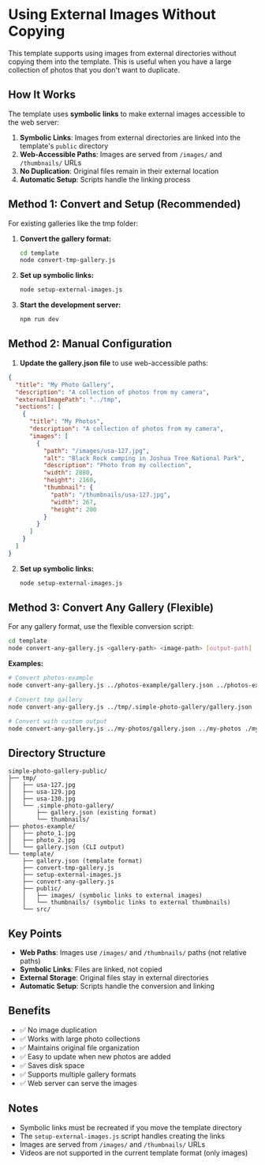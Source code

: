 # Using External Images Without Copying

This template supports using images from external directories without copying them into the template. This is useful when you have a large collection of photos that you don't want to duplicate.

## How It Works

The template uses **symbolic links** to make external images accessible to the web server:

1. **Symbolic Links**: Images from external directories are linked into the template's `public` directory
2. **Web-Accessible Paths**: Images are served from `/images/` and `/thumbnails/` URLs
3. **No Duplication**: Original files remain in their external location
4. **Automatic Setup**: Scripts handle the linking process

## Method 1: Convert and Setup (Recommended)

For existing galleries like the tmp folder:

1. **Convert the gallery format:**

   ```bash
   cd template
   node convert-tmp-gallery.js
   ```

2. **Set up symbolic links:**

   ```bash
   node setup-external-images.js
   ```

3. **Start the development server:**
   ```bash
   npm run dev
   ```

## Method 2: Manual Configuration

1. **Update the gallery.json file** to use web-accessible paths:

```json
{
  "title": "My Photo Gallery",
  "description": "A collection of photos from my camera",
  "externalImagePath": "../tmp",
  "sections": [
    {
      "title": "My Photos",
      "description": "A collection of photos from my camera",
      "images": [
        {
          "path": "/images/usa-127.jpg",
          "alt": "Black Rock camping in Joshua Tree National Park",
          "description": "Photo from my collection",
          "width": 2880,
          "height": 2160,
          "thumbnail": {
            "path": "/thumbnails/usa-127.jpg",
            "width": 267,
            "height": 200
          }
        }
      ]
    }
  ]
}
```

2. **Set up symbolic links:**
   ```bash
   node setup-external-images.js
   ```

## Method 3: Convert Any Gallery (Flexible)

For any gallery format, use the flexible conversion script:

```bash
cd template
node convert-any-gallery.js <gallery-path> <image-path> [output-path]
```

**Examples:**

```bash
# Convert photos-example
node convert-any-gallery.js ../photos-example/gallery.json ../photos-example

# Convert tmp gallery
node convert-any-gallery.js ../tmp/.simple-photo-gallery/gallery.json ../tmp

# Convert with custom output
node convert-any-gallery.js ../my-photos/gallery.json ../my-photos ./my-gallery.json
```

## Directory Structure

```
simple-photo-gallery-public/
├── tmp/
│   ├── usa-127.jpg
│   ├── usa-129.jpg
│   ├── usa-130.jpg
│   └── .simple-photo-gallery/
│       ├── gallery.json (existing format)
│       └── thumbnails/
├── photos-example/
│   ├── photo_1.jpg
│   ├── photo_2.jpg
│   └── gallery.json (CLI output)
└── template/
    ├── gallery.json (template format)
    ├── convert-tmp-gallery.js
    ├── setup-external-images.js
    ├── convert-any-gallery.js
    ├── public/
    │   ├── images/ (symbolic links to external images)
    │   └── thumbnails/ (symbolic links to external thumbnails)
    └── src/
```

## Key Points

- **Web Paths**: Images use `/images/` and `/thumbnails/` paths (not relative paths)
- **Symbolic Links**: Files are linked, not copied
- **External Storage**: Original files stay in external directories
- **Automatic Setup**: Scripts handle the conversion and linking

## Benefits

- ✅ No image duplication
- ✅ Works with large photo collections
- ✅ Maintains original file organization
- ✅ Easy to update when new photos are added
- ✅ Saves disk space
- ✅ Supports multiple gallery formats
- ✅ Web server can serve the images

## Notes

- Symbolic links must be recreated if you move the template directory
- The `setup-external-images.js` script handles creating the links
- Images are served from `/images/` and `/thumbnails/` URLs
- Videos are not supported in the current template format (only images)
